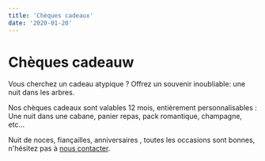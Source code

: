 ```yaml
---
title: 'Chèques cadeaux'
date: '2020-01-20'
---
```


# Chèques cadeauw

Vous cherchez un cadeau atypique ?
Offrez un souvenir inoubliable: une nuit dans les arbres.

Nos chèques cadeaux sont valables 12 mois, entièrement personnalisables :
Une nuit dans une cabane, panier repas, pack romantique, champagne, etc...

Nuit de noces, fiançailles, anniversaires , toutes les occasions sont bonnes, n'hésitez pas à [nous contacter](/contact).
